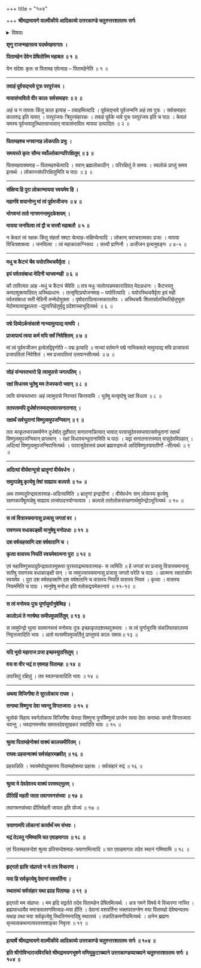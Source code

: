 +++
title = "१०४"

+++
**श्रीमद्रामायणे वाल्मीकीये आदिकाव्ये उत्तरकाण्डे चतुरुत्तरशततमः सर्गः**


<details><summary>विषयाः</summary>

रुद्रेण रामंप्रति तस्यजगत्सृष्ट्यादिकर्तृत्वगुणवर्णनपूर्वकं रामावतारप्रयोजनभूतरावणवध -स्य निर्वृत्तत्वोक्तिपूर्वकस्वावासप्रतिनिवर्तनप्रार्थनारूपचतुर्मुखसंदेशनिवेदने तेनतदभ्युपगमः ॥ १ ॥
</details>


**शृणु राजन्महासत्व यदर्थमहमागतः ।**

**पितामहेन देवेन प्रेषितोस्मि महाबल ॥ १ ॥**

येन संदेशः कृतः स पितामह एवेत्याह – पितामहेनेति ॥ १ ॥

****

**तवाहं पूर्वसद्भावे पुत्रः परपुरंजय ।**

**मायासंभावितो वीर कालः सर्वसमाहरः ॥ २ ॥**

अहं च न तापसः किंतु काल इत्याह – तवाहमित्यादि । पूर्वसद्भावे पूर्वजन्मनि अहं तव पुत्रः । सर्वसमाहरः कालरुद्र इति यावत् । परपुरंजयः त्रिपुरसंहारकः । तवाहं पूर्वके भावे पुत्रः परपुरंजय इति च पाठः । केवलं यमस्य पूर्वभावादुत्थितत्वाभावात् मायासंभावितः मायया उत्पादितः ॥ २ ॥

****

**पितामहश्च भगवानाह लोकपतिः प्रभुः ।**

**समयस्ते कृतः सौम्य स्वाँल्लोकान्परिरक्षितुम् ॥ ३ ॥**

पितामहवाक्यमाह – पितामहश्चेत्यादि । स्वान् ब्रह्मलोकादीन् । परिरक्षितुं ते समयः । स्वलोकं प्राप्तुं समय इत्यर्थः । लोकान्त्संपरिरक्षितुमिति च पाठः ॥ ३ ॥

****

**संक्षिप्य हि पुरा लोकान्मायया स्वयमेव हि ।**

**महार्णवे शयानोप्नु मां त्वं पूर्वमजीजनः ॥ ४ ॥**

**भोगवन्तं ततो नागमनन्तमुदकेशयम् ।**

**मायया जनयित्वा त्वं द्वौ च सत्त्वौ महाबलौ ॥ ५ ॥**

न केवलं त्वं रक्षकः किंतु संहर्ता स्रष्टा चेत्याह-संक्षिप्येत्यादि । लोकान् चराचरात्मकाः प्रजाः । मायया विचित्रशक्त्या । जनयित्वा । त्वं महाकालाग्निरूपः । सत्त्वौ प्राणिनौ । अजीजन इत्यनुषङ्गः ॥ ४-५ ॥

****

**मधु च कैटभं चैव ययोरस्थिचयैर्वृता ।**

**इयं पर्वतसंबाधा मेदिनी चाभवन्मही ॥ ६ ॥**

कौ तावित्यत आह -मधुं च कैटभं चैवेति ॥ तत्र मधुः जलोत्पन्नमकारादिवत् मेदःप्रधानः । कैटभस्तु कमठशुक्त्यादिवत् अस्थिप्रधानः । तत्सृष्टिप्रयोजनमाह – ययोरित्यादि । ययोरस्थिचयैर्वृता इयं मही पर्वतसंबाधा सती मेदिनी तन्मेदोयुक्ता । पृषोदरादित्वात्सकारलोपः । अस्थिचयैः शिलापर्वतस्थितिहेतुभूता मेदोमयत्वाद्वृक्षलता -द्युत्पत्तिहेतुर्मृदु प्रदेशाच्चाभूदित्यर्थः ॥ ६ ॥

****

**पद्मे दिव्येऽर्कसंकाशे नाभ्यामुत्पाद्य मामपि ।**

**प्राजापत्यं त्वया कर्म मयि सर्वं निवेशितम् ॥ ७ ॥**

मां त्वं पूर्वमजीजन इत्येतद्विवृणोति – पद्म इत्यादि ॥ नाभ्यां वर्तमाने पद्मे नाभिकमले मामुत्पाद्य मयि प्राजापत्यं प्रजापतित्वं निवेशितं । मम प्रजापतित्वं दत्तवानसीत्यर्थः ॥ ७ ॥

****

**सोहं संन्यस्तभारो हि त्वामुपासे जगत्पतिम् ।**

**रक्षां विधत्स्व भूतेषु मम तेजस्करो भवान् ॥ ८ ॥**

त्वयि संन्यस्तभारः अहं त्वामुपासे निरन्तरं चिन्तयामि । भूतेषु मत्सृष्टेषु रक्षां विधत्व ॥ ८ ॥

**ततस्त्वमपि दुर्धर्षात्तस्माद्भावात्सनातनात् ।**

**रक्षार्थं सर्वभूतानां विष्णुत्वमुपजग्मिवान् ॥ ९ ॥**

ततः मत्कृतभारसमर्पणेन दुर्धर्षात् दुर्ज्ञेयात् सनातनान्नित्यात् भावात् परवासुदेवस्वभावात्सर्वभूतानां रक्षार्थं विष्णुत्वमुपजग्मिवान् प्राप्तवान् । रक्षां विधास्यन्भूतानामिति च पाठः । यद्वा सनातनात्तस्मात् वासुदेवविग्रहात् । अदित्यां विष्णुत्वमुपजग्मिवानित्यर्थः । परवासुदेवस्त्वं प्रथमं ब्रह्मरुद्रमध्ये आदिविष्णुतयावतीर्णो -सीत्यर्थः ॥ ९ ॥

****

**अदित्यां वीर्यवान्पुत्रो भ्रातॄणां वीर्यवर्धनः ।**

**समुत्पन्नेषु कृत्येषु तेषां साह्याय कल्पसे ॥ १० ॥**

अथ तस्मादुपेन्द्रावतारमाह-अदित्यामिति ॥ भ्रातॄणां इन्द्रादीनां । वीर्यवर्धनः सन् लोकस्य कृत्येषु रक्षणकार्येषूत्पन्नेषु साह्याय तत्संपादनयोग्यत्वाय । कल्पसे ततोलोकसंरक्षणार्थमुपेन्द्रोऽभूरित्यर्थः ॥ १० ॥

****

**स त्वं वित्रास्यमानासु प्रजासु जगतां वर ।**

**रावणस्य वधाकाङ्क्षी मानुषेषु मनोदधाः ॥ ११ ॥**

**दश वर्षसहस्राणि दश वर्षशतानि च ।**

**कृत्वा वासस्य नियतिं स्वयमेवात्मना पुरा ॥ १२ ॥**

एवं महाविष्णुरूपादुपेन्द्रावतारमुक्त्वा पुरस्ताद्रामावतारमाह- स त्वमिति ॥ हे जगतां वर प्रजासु वित्रास्यमानासु सतीषु रावणस्य वधाकाङ्क्षी सन् । स त्वमुज्जास्यमानासु प्रजासु जगतो वरेति च पाठः । आत्मना स्वातंत्र्येण स्वयमेव । पुरा दश वर्षसहस्राणि दश वर्षशतानि च वासस्य नियतिं वासस्य नियमं । कृत्वा । वासस्य नियममिति च पाठः । मानुषेषु मनोधा इति श्लोकद्वयमेकान्वयं ॥ ११-१२ ॥

****

**स त्वं मनोमयः पुत्रः पूर्णायुर्मानुषेष्विह ।**

**कालोऽयं ते नरश्रेष्ठ समीपमुपवर्तितुम् ॥ १३ ॥**

स त्वमुपेन्द्रो भूत्वा यतमानस्त्वं मनोमयः पुत्रः इच्छाकृतदशरथपुत्रभावः । स त्वं पूर्णायुरसि संकल्पितकालस्य निवृत्तत्वादिति भावः । अतो मत्समीपमुपवर्तितुं प्राप्तुमयं कालः समयः॥ १३ ॥

****

**यदि भूयो महाराज प्रजा इच्छस्युपासितुम् ।**

**वस वा वीर भद्रं त एवमाह पितामहः ॥ १४ ॥**

उपासितुं रक्षितुं । तव स्वतन्त्रत्वादिति भावः ॥ १४ ॥

****

**अथवा विजिगीषा ते सुरलोकाय राघव ।**

**सनाथा विष्णुना देवा भवन्तु विगतज्वराः ॥ १५ ॥**

भूलोकं विहाय स्वर्गलोकाय विजिगीषा चेत्तदा विष्णुना पुनर्विष्णुत्वं प्राप्तेन त्वया देवाः सनाथाः सन्तो विगतज्वराः भवन्तु । भवदागमनमेव समस्तदेवसुखकरं स्यादिति भावः ॥ १५ ॥

****

**श्रुत्वा पितामहेनोक्तं वाक्यं कालसमीरितम् ।**

**राघवः प्रहसन्वाक्यं सर्वसंहारमब्रवीत् ॥ १६ ॥**

प्रहसन्निति । स्वयमेवोद्युक्तस्य पितामहोक्त्या प्रहासः । सर्वसंहारं रुद्रं ॥ १६ ॥

****

**श्रुत्वा मे देवदेवस्य वाक्यं परममद्भुतम् ।**

**प्रीतिर्हि महती जाता तवागमनसंभवा ॥ १७ ॥**

तवागमनसंभवा प्रीतिर्महती जायत इति योज्यं ॥ १७ ॥

****

**त्रयाणामपि लोकानां कार्यार्थं मम संभवः ।**

**भद्रं तेऽस्तु गमिष्यामि यत एवाहमागतः ॥ १८ ॥**

एवं पितामहसन्देशं श्रुत्वा प्रतिसन्देशमाह-त्रयाणामित्यादि ॥ यत एवाहमागतः तदेव स्थानं गमिष्यामि ॥ १८ ॥

****

**हृद्गतो ह्यसि संप्राप्तो न मे तत्र विचारणा ।**

**मया हि सर्वकृत्येषु देवानां वशवर्तिना ।**

**स्थातव्यं सर्वसंहार यथा ह्याह पितामहः ॥ १९ ॥**

हृद्गतो मम संप्राप्तः । मम हृदि यद्वर्तते तदेव पितामहेन प्रेषितमित्यर्थः । अत्र गमने विषये मे विचारणा नास्ति । ब्रह्मयाच्ञयैव ममात्रावतरणमित्याह-मया हीति । देवानां वशवर्तिना भक्तपरतन्त्रेण मया पितामहो देवेष्वन्यतमः यथाह तथा मया सर्वकृत्येषु स्थितिगमनादिषु स्थातव्यं । तन्नातिक्रमणीयमित्यर्थः । अनेन ब्रह्मणः सृज्यत्वकथनात्परतत्त्वशङ्का निवृत्ता ॥ १९ ॥

****

**इत्यार्षे श्रीमद्रामायणे वाल्मीकीये आदिकाव्ये उत्तरकाण्डे चतुरुत्तरशततमः सर्गः ॥ १०४ ॥**

**इति श्रीगोविन्दराजविरचिते श्रीमद्रामयणभूषणे मणिमुकुटाख्याने उत्तरकाण्डव्याख्याने चतुरुत्तरशततमः सर्गः ॥ १०४ ॥**
